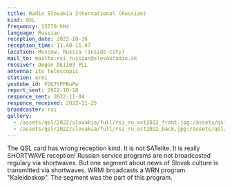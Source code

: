 ```yaml
---
title: Radio Slovakia International (Russian)
kind: QSL
frequency: 15770 kHz
language: Russian
reception_date: 2022-10-16
reception_time: 11.40-11.47
location: Moscow, Russia (inside city)
mail_to: mailto:rsi_russian@slovakradio.sk
receiver: Degen DE1103 PLL
antenna: its telescopic
station: wrmi
youtube_id: FOG7tPPBuPw
report_sent: 2022-10-18
responce_sent: 2022-11-04
responce_received: 2022-11-25
broadcaster: rsi
gallery:
  - /assets/qsl/2022/slovakia/full/rsi_ru_oct2022_front.jpg:/assets/qsl/2022/slovakia/small/rsi_ru_oct2022_front.jpg
  - /assets/qsl/2022/slovakia/full/rsi_ru_oct2022_back.jpg:/assets/qsl/2022/slovakia/small/rsi_ru_oct2022_back.jpg
---
```


The QSL card has wrong reception kind. It is not SATelite.
It is really SHORTWAVE reception! Russian service programs are not
broadcasted regulary via shortwaves. But one segment about
news of Slovak culture is transmitted via shortwaves.
WRMI broadcasts a WRN program "Kaleidoskop". The segment
was the part of this program.

